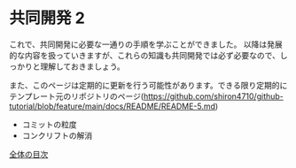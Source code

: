 # 共同開発 2

これで、共同開発に必要な一通りの手順を学ぶことができました。
以降は発展的な内容を扱っていきますが、これらの知識も共同開発では必ず必要なので、しっかりと理解しておきましょう。

また、このページは定期的に更新を行う可能性があります。できる限り定期的にテンプレート元のリポジトリのページ(https://github.com/shiron4710/github-tutorial/blob/feature/main/docs/README/README-5.md)

- コミットの粒度
- コンクリフトの解消

[全体の目次](/contents.md)

